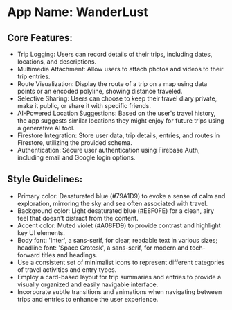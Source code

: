 # **App Name**: WanderLust

## Core Features:

- Trip Logging: Users can record details of their trips, including dates, locations, and descriptions.
- Multimedia Attachment: Allow users to attach photos and videos to their trip entries.
- Route Visualization: Display the route of a trip on a map using data points or an encoded polyline, showing distance traveled.
- Selective Sharing: Users can choose to keep their travel diary private, make it public, or share it with specific friends.
- AI-Powered Location Suggestions: Based on the user's travel history, the app suggests similar locations they might enjoy for future trips using a generative AI tool.
- Firestore Integration: Store user data, trip details, entries, and routes in Firestore, utilizing the provided schema.
- Authentication: Secure user authentication using Firebase Auth, including email and Google login options.

## Style Guidelines:

- Primary color: Desaturated blue (#79A1D9) to evoke a sense of calm and exploration, mirroring the sky and sea often associated with travel.
- Background color: Light desaturated blue (#E8F0FE) for a clean, airy feel that doesn't distract from the content.
- Accent color: Muted violet (#A08FD9) to provide contrast and highlight key UI elements.
- Body font: 'Inter', a sans-serif, for clear, readable text in various sizes; headline font: 'Space Grotesk', a sans-serif, for modern and tech-forward titles and headings.
- Use a consistent set of minimalist icons to represent different categories of travel activities and entry types.
- Employ a card-based layout for trip summaries and entries to provide a visually organized and easily navigable interface.
- Incorporate subtle transitions and animations when navigating between trips and entries to enhance the user experience.